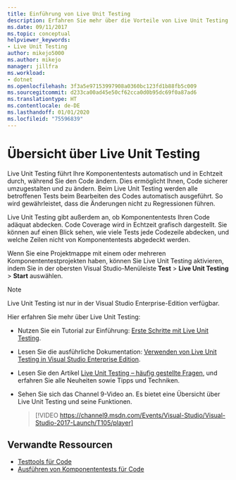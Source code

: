 ```yaml
---
title: Einführung von Live Unit Testing
description: Erfahren Sie mehr über die Vorteile von Live Unit Testing und dessen Anwendung bei Komponententests für Ihre Projekte.
ms.date: 09/11/2017
ms.topic: conceptual
helpviewer_keywords:
- Live Unit Testing
author: mikejo5000
ms.author: mikejo
manager: jillfra
ms.workload:
- dotnet
ms.openlocfilehash: 3f3a5e97153997908a0360bc123fd1b88fb5c009
ms.sourcegitcommit: d233ca00ad45e50cf62cca0d0b95dc69f0a87ad6
ms.translationtype: HT
ms.contentlocale: de-DE
ms.lasthandoff: 01/01/2020
ms.locfileid: "75596839"
---
```

# <a name="live-unit-testing-overview"></a>Übersicht über Live Unit Testing

Live Unit Testing führt Ihre Komponententests automatisch und in Echtzeit durch, während Sie den Code ändern. Dies ermöglicht Ihnen, Code sicherer umzugestalten und zu ändern. Beim Live Unit Testing werden alle betroffenen Tests beim Bearbeiten des Codes automatisch ausgeführt. So wird gewährleistet, dass die Änderungen nicht zu Regressionen führen.

Live Unit Testing gibt außerdem an, ob Komponententests Ihren Code adäquat abdecken. Code Coverage wird in Echtzeit grafisch dargestellt. Sie können auf einen Blick sehen, wie viele Tests jede Codezeile abdecken, und welche Zeilen nicht von Komponententests abgedeckt werden.

Wenn Sie eine Projektmappe mit einem oder mehreren Komponententestprojekten haben, können Sie Live Unit Testing aktivieren, indem Sie in der obersten Visual Studio-Menüleiste **Test** > **Live Unit Testing** > **Start** auswählen.

> [!NOTE]
> Live Unit Testing ist nur in der Visual Studio Enterprise-Edition verfügbar.

Hier erfahren Sie mehr über Live Unit Testing:

- Nutzen Sie ein Tutorial zur Einführung: [Erste Schritte mit Live Unit Testing](live-unit-testing-start.md).

- Lesen Sie die ausführliche Dokumentation: [Verwenden von Live Unit Testing in Visual Studio Enterprise Edition](live-unit-testing.md).

- Lesen Sie den Artikel [Live Unit Testing – häufig gestellte Fragen](live-unit-testing-faq.md), und erfahren Sie alle Neuheiten sowie Tipps und Techniken.

- Sehen Sie sich das Channel 9-Video an. Es bietet eine Übersicht über Live Unit Testing und seine Funktionen.</p>

   > [!VIDEO https://channel9.msdn.com/Events/Visual-Studio/Visual-Studio-2017-Launch/T105/player]

## <a name="related-resources"></a>Verwandte Ressourcen

- [Testtools für Code](https://visualstudio.microsoft.com/vs/testing-tools/)
- [Ausführen von Komponententests für Code](unit-test-your-code.md)

